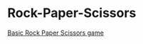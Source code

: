 # Rock-Paper-Scissors
[Basic Rock Paper Scissors game
](https://middledcoder.github.io/Rock-Paper-Scissors/)
